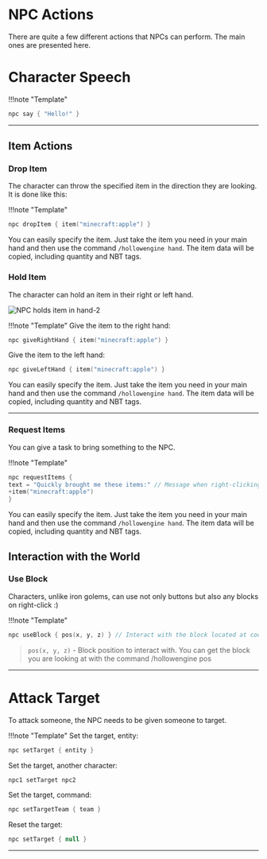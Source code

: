 # NPC Actions

There are quite a few different actions that NPCs can perform. The main ones are presented here.

# Character Speech

!!!note "Template"
```kts
npc say { "Hello!" }
```

---

## Item Actions

### Drop Item

The character can throw the specified item in the direction they are looking. It is done like this:

!!!note "Template"
```kts
npc dropItem { item("minecraft:apple") }
```
You can easily specify the item. Just take the item you need in your main hand and then use the command `/hollowengine hand`. The item data will be copied, including quantity and NBT tags.

### Hold Item

The character can hold an item in their right or left hand.

![NPC holds item in hand-2](https://raw.githubusercontent.com/HollowHorizon/HollowEngineDocs/main/docs/hollowengine-guide/.resourses/npc-give-item2.gif)

!!!note "Template"
Give the item to the right hand:
```kts
npc giveRightHand { item("minecraft:apple") }
```
Give the item to the left hand:
```kts
npc giveLeftHand { item("minecraft:apple") }
```
You can easily specify the item. Just take the item you need in your main hand and then use the command `/hollowengine hand`. The item data will be copied, including quantity and NBT tags.

---

### Request Items

You can give a task to bring something to the NPC.

!!!note "Template"
```kts
npc requestItems {
text = "Quickly brought me these items:" // Message when right-clicking on the NPC. After that, a list of items will be displayed.
+item("minecraft:apple")
}
```
You can easily specify the item. Just take the item you need in your main hand and then use the command `/hollowengine hand`. The item data will be copied, including quantity and NBT tags.

## Interaction with the World

### Use Block

Characters, unlike iron golems, can use not only buttons but also any blocks on right-click :)

!!!note "Template"
```kts
npc useBlock { pos(x, y, z) } // Interact with the block located at coordinates x, y, z
```
> `pos(x, y, z)` - Block position to interact with. You can get the block you are looking at with the command /hollowengine pos

---

# Attack Target

To attack someone, the NPC needs to be given someone to target.

!!!note "Template"
Set the target, entity:
```kts
npc setTarget { entity }
```
Set the target, another character:
```kts
npc1 setTarget npc2
```
Set the target, command:
```kts
npc setTargetTeam { team }
```
Reset the target:
```kts
npc setTarget { null }
```

---
